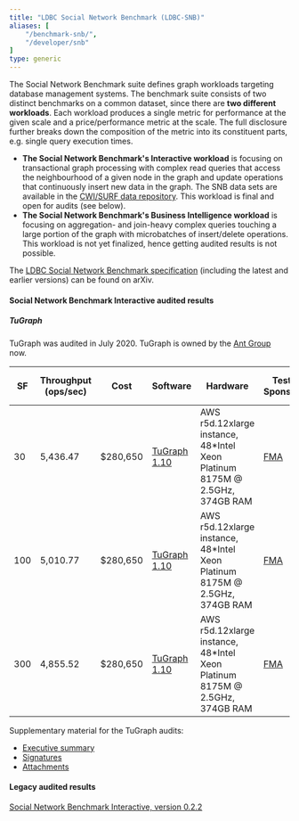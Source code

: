 ```yaml
---
title: "LDBC Social Network Benchmark (LDBC-SNB)"
aliases: [
    "/benchmark-snb/",
    "/developer/snb"
]
type: generic
---
```


The Social Network Benchmark suite defines graph workloads targeting database management systems.
The benchmark suite consists of two distinct benchmarks on a common dataset, since there are **two different workloads**.
Each workload produces a single metric for performance at the given
scale and a price/performance metric at the scale.  The full
disclosure further breaks down the composition of the metric into its
constituent parts, e.g. single query execution
times.

- **The Social Network Benchmark\'s Interactive workload** is focusing on transactional graph processing with complex read queries that access the neighbourhood of a given node in the graph and update operations that continuously insert new data in the graph. The SNB data sets are available in the [CWI/SURF data repository](https://hdl.handle.net/11112/e6e00558-a2c3-9214-473e-04a16de09bf8). This workload is final and open for audits (see below).
- **The Social Network Benchmark\'s Business Intelligence workload** is focusing on aggregation- and join-heavy complex queries touching a large portion of the graph with microbatches of insert/delete operations. This workload is not yet finalized, hence getting audited results is not possible.

The [LDBC Social Network Benchmark specification](https://arxiv.org/abs/2001.02299) (including the latest and earlier versions) can be found on arXiv.

#### Social Network Benchmark Interactive audited results

##### TuGraph

TuGraph was audited in July 2020. TuGraph is owned by the [Ant Group](https://www.antgroup.com/en) now.


| **SF** | **Throughput (ops/sec)** | **Cost** | **Software** | **Hardware** | **Test Sponsor** | **Date** | **SNB Version** | **Full Disclosure Report** |
|--------|--------------------------|----------|--------------|--------------|------------------|----------|-----------------|----------------------------|
|30 | 5,436.47 |  $280,650 | [TuGraph 1.10](https://fma-ai.cn/) | AWS r5d.12xlarge instance, 48\*Intel Xeon Platinum 8175M @ 2.5GHz, 374GB RAM | [FMA](https://fma-ai.cn/) | 2020/07/26 | [v0.3.2](https://arxiv.org/pdf/2001.02299v1.pdf) | [Full Disclosure Report](LDBC_SNB_I_20200726_SF30-100-300_tugraph.pdf)
|100 | 5,010.77 | $280,650 | [TuGraph 1.10](https://fma-ai.cn/) | AWS r5d.12xlarge instance, 48\*Intel Xeon Platinum 8175M @ 2.5GHz, 374GB RAM | [FMA](https://fma-ai.cn/) | 2020/07/26 | [v0.3.2](https://arxiv.org/pdf/2001.02299v1.pdf) | [Full Disclosure Report](LDBC_SNB_I_20200726_SF30-100-300_tugraph.pdf)
|300 | 4,855.52 | $280,650 | [TuGraph 1.10](https://fma-ai.cn/) | AWS r5d.12xlarge instance, 48\*Intel Xeon Platinum 8175M @ 2.5GHz, 374GB RAM | [FMA](https://fma-ai.cn/) | 2020/07/26 | [v0.3.2](https://arxiv.org/pdf/2001.02299v1.pdf) | [Full Disclosure Report](LDBC_SNB_I_20200726_SF30-100-300_tugraph.pdf)

Supplementary material for the TuGraph audits:

-  [Executive summary](LDBC_SNB_I_20200726_SF30-100-300_tugraph-executive_summary.pdf)
-  [Signatures](LDBC_SNB_I_20200726_SF30-100-300_tugraph-signatures.pdf)
-  [Attachments](https://drive.google.com/file/d/198UrkL7_vduOm5MTneVniiYBG8U2a8x9/view?usp=sharing)

#### Legacy audited results

[Social Network Benchmark Interactive, version 0.2.2](/benchmarks/snb/audited-results-v0.2.2)
